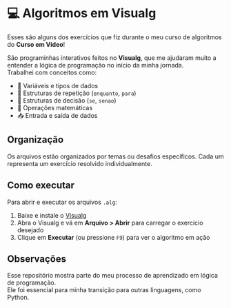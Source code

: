 # 💻 Algoritmos em Visualg

Esses são alguns dos exercícios que fiz durante o meu curso de algoritmos do **Curso em Vídeo**!

São programinhas interativos feitos no **Visualg**, que me ajudaram muito a entender a lógica de programação no início da minha jornada.  
Trabalhei com conceitos como:

- 📌 Variáveis e tipos de dados
- 🔁 Estruturas de repetição (`enquanto`, `para`)
- 🔀 Estruturas de decisão (`se`, `senao`)
- 🧮 Operações matemáticas
- 📥 Entrada e saída de dados

## Organização

Os arquivos estão organizados por temas ou desafios específicos. Cada um representa um exercício resolvido individualmente.

## Como executar

Para abrir e executar os arquivos `.alg`:

1. Baixe e instale o [Visualg](https://sourceforge.net/projects/visualg30/)
2. Abra o Visualg e vá em **Arquivo > Abrir** para carregar o exercício desejado
3. Clique em **Executar** (ou pressione `F9`) para ver o algoritmo em ação

## Observações

Esse repositório mostra parte do meu processo de aprendizado em lógica de programação.  
Ele foi essencial para minha transição para outras linguagens, como Python.

